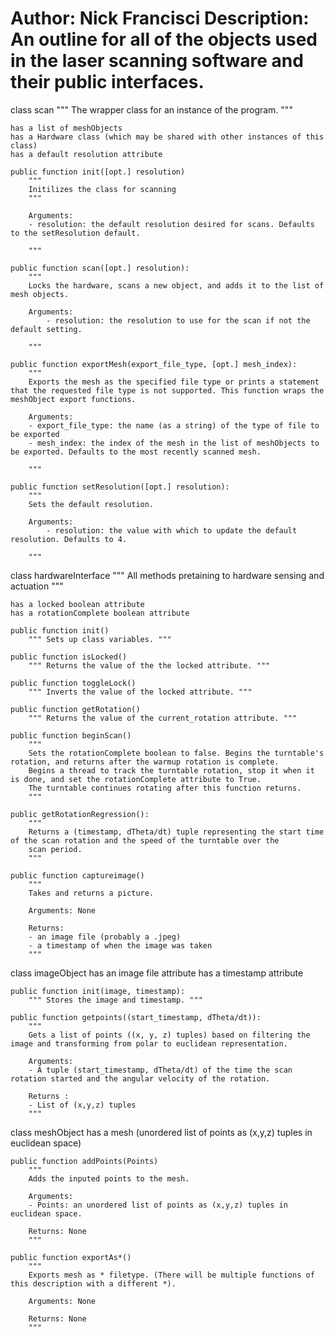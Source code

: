 Author: Nick Francisci
Description: An outline for all of the objects used in the laser scanning software and their public interfaces.
========================

class scan
	""" 
	The wrapper class for an instance of the program.
	"""

	has a list of meshObjects
	has a Hardware class (which may be shared with other instances of this class)
	has a default resolution attribute

	public function init([opt.] resolution)
		"""
		Initilizes the class for scanning
		"""

		Arguments:
		- resolution: the default resolution desired for scans. Defaults to the setResolution default.

		"""

	public function scan([opt.] resolution):
		"""
		Locks the hardware, scans a new object, and adds it to the list of mesh objects.

		Arguments:
			- resolution: the resolution to use for the scan if not the default setting.

		"""

	public function exportMesh(export_file_type, [opt.] mesh_index):
		"""
		Exports the mesh as the specified file type or prints a statement that the requested file type is not supported. This function wraps the meshObject export functions.

		Arguments:
		- export_file_type: the name (as a string) of the type of file to be exported
		- mesh_index: the index of the mesh in the list of meshObjects to be exported. Defaults to the most recently scanned mesh.

		"""

	public function setResolution([opt.] resolution):
		"""
		Sets the default resolution.

		Arguments: 
			- resolution: the value with which to update the default resolution. Defaults to 4.

		"""



class hardwareInterface
	""" All methods pretaining to hardware sensing and actuation """

	has a locked boolean attribute
	has a rotationComplete boolean attribute

	public function init()
		""" Sets up class variables. """

	public function isLocked()
		""" Returns the value of the the locked attribute. """

	public function toggleLock()
		""" Inverts the value of the locked attribute. """

	public function getRotation()
		""" Returns the value of the current_rotation attribute. """

	public function beginScan()
		""" 
		Sets the rotationComplete boolean to false. Begins the turntable's rotation, and returns after the warmup rotation is complete.
		Begins a thread to track the turntable rotation, stop it when it is done, and set the rotationComplete attribute to True.
		The turntable continues rotating after this function returns.
		"""

	public getRotationRegression():
		"""
		Returns a (timestamp, dTheta/dt) tuple representing the start time of the scan rotation and the speed of the turntable over the
		scan period.
		"""

	public function captureimage()
		""" 
		Takes and returns a picture.

		Arguments: None

		Returns:
		- an image file (probably a .jpeg)
		- a timestamp of when the image was taken
		"""



class imageObject
	has an image file attribute
	has a timestamp attribute

	public function init(image, timestamp):
		""" Stores the image and timestamp. """

	public function getpoints((start_timestamp, dTheta/dt)):
		"""
		Gets a list of points ((x, y, z) tuples) based on filtering the image and transforming from polar to euclidean representation.

		Arguments:
		- A tuple (start_timestamp, dTheta/dt) of the time the scan rotation started and the angular velocity of the rotation.

		Returns :
		- List of (x,y,z) tuples
		"""



class meshObject
	has a mesh (unordered list of points as (x,y,z) tuples in euclidean space)

	public function addPoints(Points)
		"""
		Adds the inputed points to the mesh.

		Arguments:
		- Points: an unordered list of points as (x,y,z) tuples in euclidean space.	

		Returns: None	
		"""

	public function exportAs*()
		"""
		Exports mesh as * filetype. (There will be multiple functions of this description with a different *).

		Arguments: None

		Returns: None
		"""